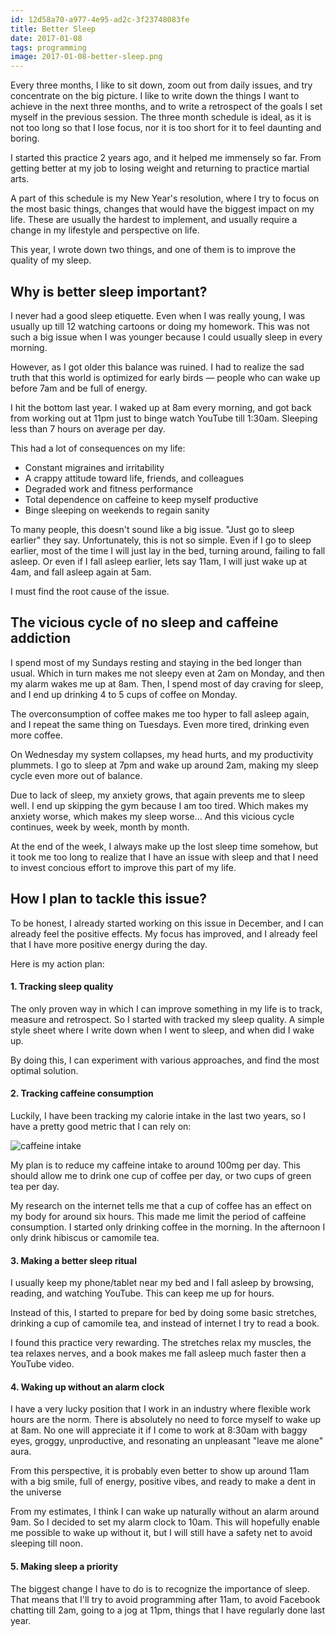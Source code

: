 ```yaml
---
id: 12d58a70-a977-4e95-ad2c-3f23748083fe
title: Better Sleep
date: 2017-01-08
tags: programming
image: 2017-01-08-better-sleep.png
---
```


Every three months, I like to sit down, zoom out from daily issues, and
try concentrate on the big picture. I like to write down the things I want to
achieve in the next three months, and to write a retrospect of the goals I
set myself in the previous session. The three month schedule is ideal, as it is
not too long so that I lose focus, nor it is too short for it to feel daunting
and boring.

I started this practice 2 years ago, and it helped me immensely so far. From
getting better at my job to losing weight and returning to practice martial
arts.

A part of this schedule is my New Year's resolution, where I try to focus on the
most basic things, changes that would have the biggest impact on my life. These
are usually the hardest to implement, and usually require a change in my
lifestyle and perspective on life.

This year, I wrote down two things, and one of them is to improve the quality of
my sleep.

## Why is better sleep important?

I never had a good sleep etiquette. Even when I was really young, I was usually
up till 12 watching cartoons or doing my homework. This was not such a big issue
when I was younger because I could usually sleep in every morning.

However, as I got older this balance was ruined. I had to realize the sad truth
that this world is optimized for early birds &mdash; people who can wake up
before 7am and be full of energy.

I hit the bottom last year. I waked up at 8am every morning, and got back from
working out at 11pm just to binge watch YouTube till 1:30am. Sleeping less than
7 hours on average per day.

This had a lot of consequences on my life:

- Constant migraines and irritability
- A crappy attitude toward life, friends, and colleagues
- Degraded work and fitness performance
- Total dependence on caffeine to keep myself productive
- Binge sleeping on weekends to regain sanity

To many people, this doesn't sound like a big issue. "Just go to sleep earlier"
they say. Unfortunately, this is not so simple. Even if I go to sleep earlier,
most of the time I will just lay in the bed, turning around, failing to fall
asleep. Or even if I fall asleep earlier, lets say 11am, I will just wake up at
4am, and fall asleep again at 5am.

I must find the root cause of the issue.

## The vicious cycle of no sleep and caffeine addiction

I spend most of my Sundays resting and staying in the bed longer than usual.
Which in turn makes me not sleepy even at 2am on Monday, and then my alarm wakes
me up at 8am. Then, I spend most of day craving for sleep, and I end up drinking
4 to 5 cups of coffee on Monday.

The overconsumption of coffee makes me too hyper to fall asleep again, and I
repeat the same thing on Tuesdays. Even more tired, drinking even more coffee.

On Wednesday my system collapses, my head hurts, and my productivity plummets. I
go to sleep at 7pm and wake up around 2am, making my sleep cycle even more out
of balance.

Due to lack of sleep, my anxiety grows, that again prevents me to sleep well. I
end up skipping the gym because I am too tired. Which makes my anxiety worse,
which makes my sleep worse... And this vicious cycle continues, week by week,
month by month.

At the end of the week, I always make up the lost sleep time somehow, but it
took me too long to realize that I have an issue with sleep and that I need to
invest concious effort to improve this part of my life.

## How I plan to tackle this issue?

To be honest, I already started working on this issue in December, and I can
already feel the positive effects. My focus has improved, and I already feel
that I have more positive energy during the day.

Here is my action plan:

#### 1. Tracking sleep quality

The only proven way in which I can improve something in my life is to track,
measure and retrospect. So I started with tracked my sleep quality. A simple
style sheet where I write down when I went to sleep, and when did I wake up.

By doing this, I can experiment with various approaches, and find the most
optimal solution.

#### 2. Tracking caffeine consumption

Luckily, I have been tracking my calorie intake in the last two years, so I
have a pretty good metric that I can rely on:

![caffeine intake](images/better-sleep/caffeine.png)

My plan is to reduce my caffeine intake to around 100mg per day. This should
allow me to drink one cup of coffee per day, or two cups of green tea per day.

My research on the internet tells me that a cup of coffee has an effect on my
body for around six hours. This made me limit the period of caffeine
consumption. I started only drinking coffee in the morning. In the afternoon I
only drink hibiscus or camomile tea.

#### 3. Making a better sleep ritual

I usually keep my phone/tablet near my bed and I fall asleep by browsing,
reading, and watching YouTube. This can keep me up for hours.

Instead of this, I started to prepare for bed by doing some basic stretches,
drinking a cup of camomile tea, and instead of internet I try to read a book.

I found this practice very rewarding. The stretches relax my muscles, the tea
relaxes nerves, and a book makes me fall asleep much faster then a YouTube
video.

#### 4. Waking up without an alarm clock

I have a very lucky position that I work in an industry where flexible work
hours are the norm. There is absolutely no need to force myself to wake up at
8am. No one will appreciate it if I come to work at 8:30am with baggy eyes,
groggy, unproductive, and resonating an unpleasant "leave me alone" aura.

From this perspective, it is probably even better to show up around 11am
with a big smile, full of energy, positive vibes, and ready to make a dent in
the universe

From my estimates, I think I can wake up naturally without an alarm around
9am. So I decided to set my alarm clock to 10am. This will hopefully enable me
possible to wake up without it, but I will still have a safety net to avoid
sleeping till noon.

#### 5. Making sleep a priority

The biggest change I have to do is to recognize the importance of sleep. That
means that I'll try to avoid programming after 11am, to avoid Facebook chatting
till 2am, going to a jog at 11pm, things that I have regularly done last year.
